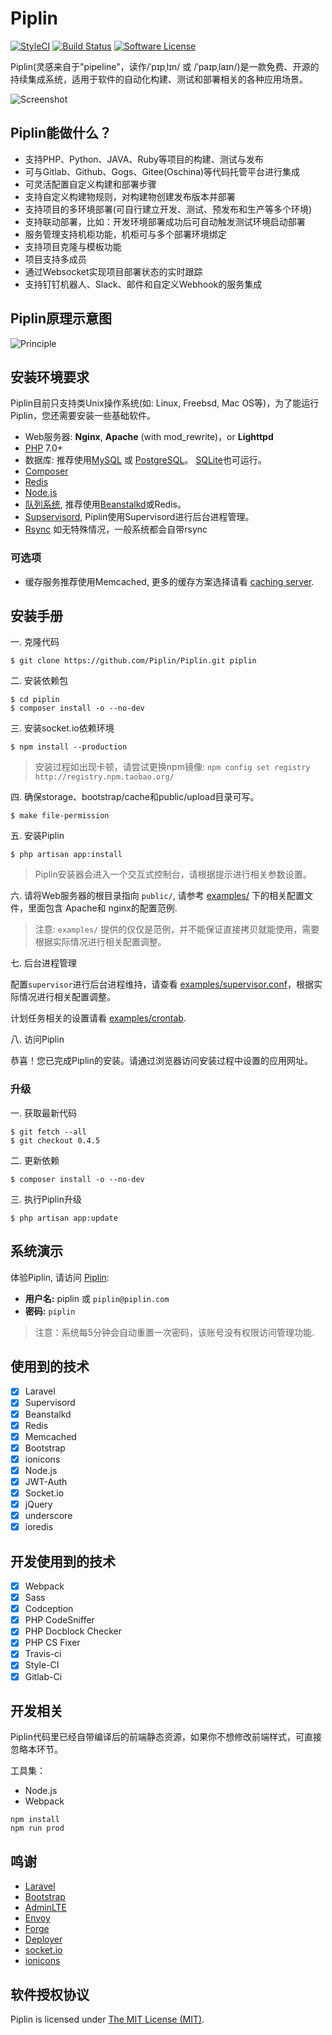 # Piplin

[![StyleCI](https://styleci.io/repos/67609292/shield)](https://styleci.io/repos/67609292/)
[![Build Status](https://travis-ci.org/Piplin/Piplin.svg?branch=master)](https://travis-ci.org/Piplin/Piplin)
[![Software License](https://img.shields.io/badge/license-MIT-brightgreen.svg?style=flat-square)](LICENSE)

Piplin(灵感来自于"pipeline"，读作/ˈpɪpˌlɪn/ 或 /ˈpaɪpˌlaɪn/)是一款免费、开源的持续集成系统，适用于软件的自动化构建、测试和部署相关的各种应用场景。


![Screenshot](http://www.piplin.com/img/piplin_screenshot.png)

## Piplin能做什么？

* 支持PHP、Python、JAVA、Ruby等项目的构建、测试与发布
* 可与Gitlab、Github、Gogs、Gitee(Oschina)等代码托管平台进行集成
* 可灵活配置自定义构建和部署步骤
* 支持自定义构建物规则，对构建物创建发布版本并部署
* 支持项目的多环境部署(可自行建立开发、测试、预发布和生产等多个环境)
* 支持联动部署，比如：开发环境部署成功后可自动触发测试环境启动部署
* 服务管理支持机柜功能，机柜可与多个部署环境绑定
* 支持项目克隆与模板功能
* 项目支持多成员
* 通过Websocket实现项目部署状态的实时跟踪
* 支持钉钉机器人、Slack、邮件和自定义Webhook的服务集成

## Piplin原理示意图

![Principle](http://www.piplin.com/img/piplin_principle.png)

## 安装环境要求

Piplin目前只支持类Unix操作系统(如: Linux, Freebsd, Mac OS等)，为了能运行Piplin，您还需要安装一些基础软件。

- Web服务器: **Nginx**, **Apache** (with mod_rewrite)，or **Lighttpd**
- [PHP](http://www.php.net) 7.0+
- 数据库: 推荐使用[MySQL](https://www.mysql.com) 或 [PostgreSQL](http://www.postgresql.org)。 [SQLite](https://www.sqlite.org)也可运行。
- [Composer](https://getcomposer.org)
- [Redis](http://redis.io)
- [Node.js](https://nodejs.org/)
- [队列系统](http://laravel.com/docs/5.5/queues), 推荐使用[Beanstalkd](http://kr.github.io/beanstalkd/)或Redis。
- [Supservisord](http://www.supervisord.org/), Piplin使用Supervisord进行后台进程管理。
- [Rsync](https://rsync.samba.org/) 如无特殊情况，一般系统都会自带rsync

### 可选项

- 缓存服务推荐使用Memcached, 更多的缓存方案选择请看 [caching server](http://laravel.com/docs/5.5/cache).

## 安装手册

一. 克隆代码

```shell
$ git clone https://github.com/Piplin/Piplin.git piplin
```

二. 安装依赖包

```shell
$ cd piplin
$ composer install -o --no-dev
```

三. 安装socket.io依赖环境

```shell
$ npm install --production
```

> 安装过程如出现卡顿，请尝试更换npm镜像: `npm config set registry http://registry.npm.taobao.org/`

四. 确保storage、bootstrap/cache和public/upload目录可写。

```shell
$ make file-permission
```

五. 安装Piplin

```shell
$ php artisan app:install
```

> Piplin安装器会进入一个交互式控制台，请根据提示进行相关参数设置。

六. 请将Web服务器的根目录指向 `public/`, 请参考 [examples/](/examples) 下的相关配置文件，里面包含 Apache和 nginx的配置范例.

> 注意: `examples/` 提供的仅仅是范例，并不能保证直接拷贝就能使用，需要根据实际情况进行相关配置调整。

七. 后台进程管理

配置`supervisor`进行后台进程维持，请查看 [examples/supervisor.conf](examples/supervisor.conf)，根据实际情况进行相关配置调整。

计划任务相关的设置请看 [examples/crontab](examples/crontab).

八. 访问Piplin

恭喜！您已完成Piplin的安装。请通过浏览器访问安装过程中设置的应用网址。


### 升级

一. 获取最新代码

```shell
$ git fetch --all
$ git checkout 0.4.5
 ```

二. 更新依赖

```shell
$ composer install -o --no-dev
```

三. 执行Piplin升级

```shell
$ php artisan app:update
```

## 系统演示

体验Piplin, 请访问 [Piplin](http://piplin.com):

- **用户名:** piplin 或 `piplin@piplin.com`
- **密码:** `piplin`

> 注意：系统每5分钟会自动重置一次密码，该账号没有权限访问管理功能.

## 使用到的技术

- [x] Laravel
- [x] Supervisord
- [x] Beanstalkd
- [x] Redis
- [x] Memcached
- [x] Bootstrap
- [x] ionicons
- [x] Node.js
- [x] JWT-Auth
- [x] Socket.io
- [x] jQuery
- [x] underscore
- [x] ioredis

## 开发使用到的技术

- [x] Webpack
- [x] Sass
- [x] Codception
- [x] PHP CodeSniffer
- [x] PHP Docblock Checker
- [x] PHP CS Fixer
- [x] Travis-ci
- [x] Style-CI
- [x] Gitlab-Ci

## 开发相关

Piplin代码里已经自带编译后的前端静态资源，如果你不想修改前端样式，可直接忽略本环节。

工具集：

- Node.js
- Webpack

```shell
npm install
npm run prod
```

## 鸣谢

- [Laravel](http://laravel.com)
- [Bootstrap](https://github.com/twbs/bootstrap)
- [AdminLTE](https://github.com/almasaeed2010/AdminLTE)
- [Envoy](https://laravel.com/docs/5.5/envoy)
- [Forge](https://forge.laravel.com/)
- [Deployer](https://github.com/REBELinBLUE/deployer)
- [socket.io](https://github.com/socketio/socket.io)
- [ionicons](http://ionicons.com/)

## 软件授权协议

Piplin is licensed under [The MIT License (MIT)](LICENSE).
